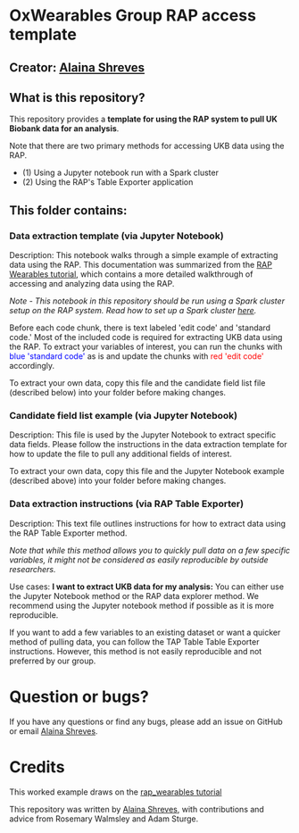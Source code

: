 # OxWearables Group RAP access template
## Creator: [Alaina Shreves](mailto::alaina.shreves@wadham.ox.ac.uk)

## What is this repository?
This repository provides a **template for using the RAP system to pull UK Biobank data for an analysis**.

Note that there are two primary methods for accessing UKB data using the RAP. 
- (1) Using a Jupyter notebook run with a Spark cluster
- (2) Using the RAP's Table Exporter application

## This folder contains: 
### Data extraction template (via Jupyter Notebook)
Description: This notebook walks through a simple example of extracting data using the RAP. This documentation was summarized from the [RAP Wearables tutorial](https://github.com/OxWearables/rap_wearables), which contains a more detailed walkthrough of accessing and analyzing data using the RAP.

*Note - This notebook in this repository should be run using a Spark cluster setup on the RAP system. Read how to set up a Spark cluster [here](https://dnanexus.gitbook.io/uk-biobank-rap/working-on-the-research-analysis-platform/using-spark-to-analyze-tabular-data).*

Before each code chunk, there is text labeled 'edit code' and 'standard code.' Most of the included code is required for extracting UKB data using the RAP. To extract your variables of interest, you can run the chunks with <span style="color:blue">blue 'standard code'</span> as is and update the chunks with <span style="color:red">red 'edit code'</span> accordingly.

To extract your own data, copy this file and the candidate field list file (described below) into your folder before making changes.

### Candidate field list example (via Jupyter Notebook)
Description: This file is used by the Jupyter Notebook to extract specific data fields. Please follow the instructions in the data extraction template for how to update the file to pull any additional fields of interest. 

To extract your own data, copy this file and the Jupyter Notebook example (described above) into your folder before making changes.

### Data extraction instructions (via RAP Table Exporter)
Description: This text file outlines instructions for how to extract data using the RAP Table Exporter method. 

*Note that while this method allows you to quickly pull data on a few specific variables, it might not be considered as easily reproducible by outside researchers.* 

 Use cases: 
**I want to extract UKB data for my analysis:** You can either use the Jupyter Notebook method or the RAP data explorer method. We recommend using the Jupyter notebook method if possible as it is more reproducible. 

If you want to add a few variables to an existing dataset or want a quicker method of pulling data, you can follow the TAP Table Table Exporter instructions. However, this method is not easily reproducible and not preferred by our group.

# Question or bugs?

If you have any questions or find any bugs, please add an issue on GitHub or email [Alaina Shreves](mailto::alaina.shreves@wadham.ox.ac.uk). 

# Credits

This worked example draws on the [rap_wearables tutorial](https://github.com/OxWearables/rap_wearables)

This repository was written by [Alaina Shreves](mailto::alaina.shreves@wadham.ox.ac.uk), with contributions and advice from Rosemary Walmsley and Adam Sturge.

